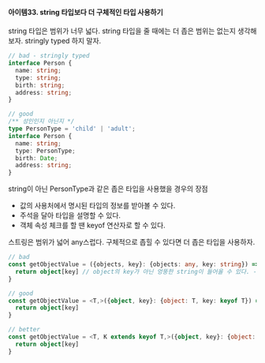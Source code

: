 #### 아이템33. string 타입보다 더 구체적인 타입 사용하기

string 타입은 범위가 너무 넓다. string 타입을 줄 때에는 더 좁은 범위는 없는지 생각해보자. stringly typed 하지 말자.
```typescript
// bad - stringly typed
interface Person {
  name: string;
  type: string;
  birth: string;
  address: string;
}

// good
/** 성인인지 아닌지 */
type PersonType = 'child' | 'adult';
interface Person {
  name: string;
  type: PersonType;
  birth: Date;
  address: string;
}
```
string이 아닌 PersonType과 같은 좁은 타입을 사용했을 경우의 장점
* 값의 사용처에서 명시된 타입의 정보를 받아볼 수 있다.
* 주석을 달아 타입을 설명할 수 있다.
* 객체 속성 체크를 할 땐 keyof 연산자로 할 수 있다.

스트링은 범위가 넓어 any스럽다. 구체적으로 좁힐 수 있다면 더 좁은 타입을 사용하자.
```typescript
// bad
const getObjectValue = ({objects, key}: {objects: any, key: string}) => {
  return object[key] // object의 key가 아닌 엉뚱한 string이 들어올 수 있다. - undefined
}

// good
const getObjectValue = <T,>({object, key}: {object: T, key: keyof T}) => {
  return object[key]
}

// better
const getObjectValue = <T, K extends keyof T,>({object, key}: {object: T, key: K}): T[K] => {
  return object[key]
}
```

